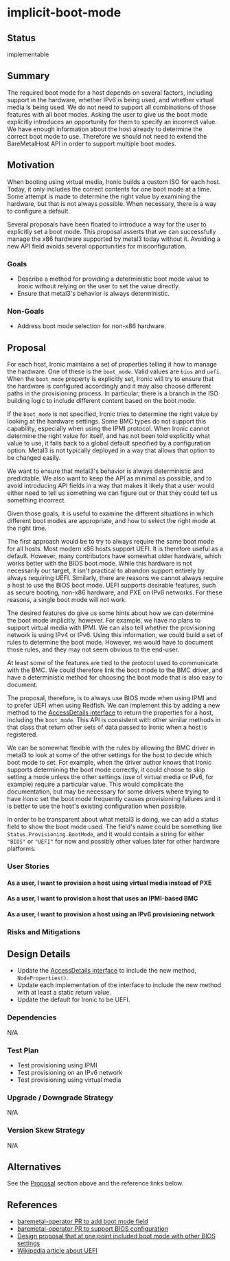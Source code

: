 <!--
 This work is licensed under a Creative Commons Attribution 3.0
 Unported License.

 http://creativecommons.org/licenses/by/3.0/legalcode
-->

# implicit-boot-mode

## Status

implementable

## Summary

The required boot mode for a host depends on several factors,
including support in the hardware, whether IPv6 is being used, and
whether virtual media is being used. We do not need to support all
combinations of those features with all boot modes. Asking the user to
give us the boot mode explicitly introduces an opportunity for them to
specify an incorrect value. We have enough information about the host
already to determine the correct boot mode to use. Therefore we should
not need to extend the BareMetalHost API in order to support multiple
boot modes.

## Motivation

When booting using virtual media, Ironic builds a custom ISO for each
host. Today, it only includes the correct contents for one boot mode
at a time. Some attempt is made to determine the right value by
examining the hardware, but that is not always possible. When
necessary, there is a way to configure a default.

Several proposals have been floated to introduce a way for the user to
explicitly set a boot mode. This proposal asserts that we can
successfully manage the x86 hardware supported by metal3 today without
it. Avoiding a new API field avoids several opportunities for
misconfiguration.

### Goals

- Describe a method for providing a deterministic boot mode value to
  Ironic without relying on the user to set the value directly.
- Ensure that metal3's behavior is always deterministic.

### Non-Goals

- Address boot mode selection for non-x86 hardware.

## Proposal

For each host, Ironic maintains a set of properties telling it how to
manage the hardware. One of these is the `boot_mode`. Valid values
are `bios` and `uefi`. When the `boot_mode` property is
explicitly set, Ironic will try to ensure that the hardware is
configured accordingly and it may also choose different paths in the
provisioning process. In particular, there is a branch in the ISO
building logic to include different content based on the boot mode.

If the `boot_mode` is not specified, Ironic tries to determine the
right value by looking at the hardware settings. Some BMC types do not
support this capability, especially when using the IPMI protocol. When
Ironic cannot determine the right value for itself, and has not been
told explicitly what value to use, it falls back to a global default
specified by a configuration option. Metal3 is not typically deployed
in a way that allows that option to be changed easily.

We want to ensure that metal3's behavior is always deterministic and
predictable. We also want to keep the API as minimal as possible, and
to avoid introducing API fields in a way that makes it likely that a
user would either need to tell us something we can figure out or that
they could tell us something incorrect.

Given those goals, it is useful to examine the different situations in
which different boot modes are appropriate, and how to select the
right mode at the right time.

The first approach would be to try to always require the same boot
mode for all hosts. Most modern x86 hosts support UEFI. It is
therefore useful as a default. However, many contributors have
somewhat older hardware, which works better with the BIOS boot
mode. While this hardware is not necessarily our target, it isn't
practical to abandon support entirely by always requiring
UEFI. Similarly, there are reasons we cannot always require a host to
use the BIOS boot mode. UEFI supports desirable features, such as
secure booting, non-x86 hardware, and PXE on IPv6 networks. For these
reasons, a single boot mode will not work.

The desired features do give us some hints about how we can determine
the boot mode implicitly, however. For example, we have no plans to
support virtual media with IPMI. We can also tell whether the
provisioning network is using IPv4 or IPv6. Using this information, we
could build a set of rules to determine the boot mode. However, we
would have to document those rules, and they may not seem obvious to
the end-user.

At least some of the features are tied to the protocol used to
communicate with the BMC. We could therefore link the boot mode to the
BMC driver, and have a deterministic method for choosing the boot mode
that is also easy to document.

The proposal, therefore, is to always use BIOS mode when using IPMI
and to prefer UEFI when using Redfish. We can implement this by adding
a new method to the [AccessDetails
interface](https://github.com/metal3-io/baremetal-operator/blob/master/pkg/bmc/access.go#L27)
to return the properties for a host, including the `boot_mode`. This
API is consistent with other similar methods in that class that return
other sets of data passed to Ironic when a host is registered.

We can be somewhat flexible with the rules by allowing the BMC driver
in metal3 to look at some of the other settings for the host to decide
which boot mode to set. For example, when the driver author knows that
Ironic supports determining the boot mode correctly, it could choose
to skip setting a mode unless the other settings (use of virtual media
or IPv6, for example) require a particular value. This would
complicate the documentation, but may be necessary for some drivers
where trying to have Ironic set the boot mode frequently causes
provisioning failures and it is better to use the host's existing
configuration when possible.

In order to be transparent about what metal3 is doing, we can add a
status field to show the boot mode used. The field's name could be
something like `Status.Provisioning.BootMode`, and it would contain a
string for either `"BIOS"` or `"UEFI"` for now and possibly other
values later for other hardware platforms.

### User Stories

#### As a user, I want to provision a host using virtual media instead of PXE

#### As a user, I want to provision a host that uses an IPMI-based BMC

#### As a user, I want to provision a host using an IPv6 provisioning network

### Risks and Mitigations

## Design Details

- Update the [AccessDetails
  interface](https://github.com/metal3-io/baremetal-operator/blob/master/pkg/bmc/access.go#L27)
  to include the new method, `NodeProperties()`.
- Update each implementation of the interface to include the new
  method with at least a static return value.
- Update the default for Ironic to be UEFI.

### Dependencies

N/A

### Test Plan

- Test provisioning using IPMI
- Test provisioning on an IPv6 network
- Test provisioning using virtual media

### Upgrade / Downgrade Strategy

N/A

### Version Skew Strategy

N/A

## Alternatives

See the [Proposal](#proposal) section above and the reference links below.

## References

- [baremetal-operator PR to add boot mode field](https://github.com/metal3-io/baremetal-operator/pull/437)
- [baremetal-operator PR to support BIOS configuration](https://github.com/metal3-io/baremetal-operator/pull/302)
- [Design proposal that at one point included boot mode with other BIOS settings](https://github.com/metal3-io/metal3-docs/pull/63)
- [Wikipedia article about UEFI](https://en.wikipedia.org/wiki/Unified_Extensible_Firmware_Interface)
